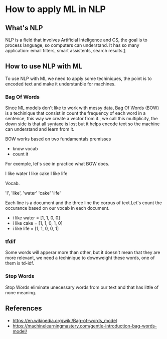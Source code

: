 # How to apply ML in NLP

## What's NLP
NLP is a field that involves Artificial Inteligence and CS, the goal is to process language, so computers can understand. It has so many application: email filters, smart assistents, search results [1](https://www.tableau.com/learn/articles/natural-language-processing-examples)

## How to use NLP with ML
To use NLP with ML we need to apply some techiniques, the point is to encoded text and make it understanble for machines.

### Bag Of Words
Since ML models don't like to work with messy data, Bag Of Words (BOW)  is a techinique that consist in count the frequency of each word in a sentence, this way we create a vector from it., we call this multiplicity, the down side is that all syntaxe is lost but it helps encode text so the machine can understand and learn from it.

BOW works based on two fundamentals premisses

- know vocab
- count it

For exemple, let's see in practice what BOW does.

I like water
I like cake
I like life

Vocab.

'I', 
'like',
'water' 
'cake'
'life'

Each line is a document and the three line the corpus of text.Let's count the occurance based on our vocab in each document.

- i like water  = [1, 1, 0, 0]
- i like cake = [1, 1, 0, 1, 0]
- i like life  = [1, 1, 0, 0, 1]

### tfdif
Some words will apperar more than other, but it doesn't mean that they are more relevant, we need a techinique to downweight these words, one of them is td-idf.

### Stop Words
Stop Words eliminate unecessary words from our text and that has little of none meaning.

## References
- https://en.wikipedia.org/wiki/Bag-of-words_model
- https://machinelearningmastery.com/gentle-introduction-bag-words-model/
